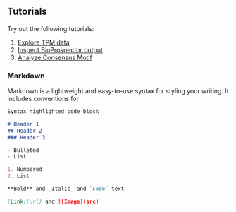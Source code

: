 ## Tutorials
Try out the following tutorials:
1. [Explore TPM data](tutorials/tpm-data-exploration.html)
1. [Inspect BioProspector output](tutorials/inspect_BioProspector_results.html)
1. [Analyze Consensus Motif](tutorials/analyze_consensus_motif.html)

### Markdown

Markdown is a lightweight and easy-to-use syntax for styling your writing. It includes conventions for

```markdown
Syntax highlighted code block

# Header 1
## Header 2
### Header 3

- Bulleted
- List

1. Numbered
2. List

**Bold** and _Italic_ and `Code` text

[Link](url) and ![Image](src)
```
